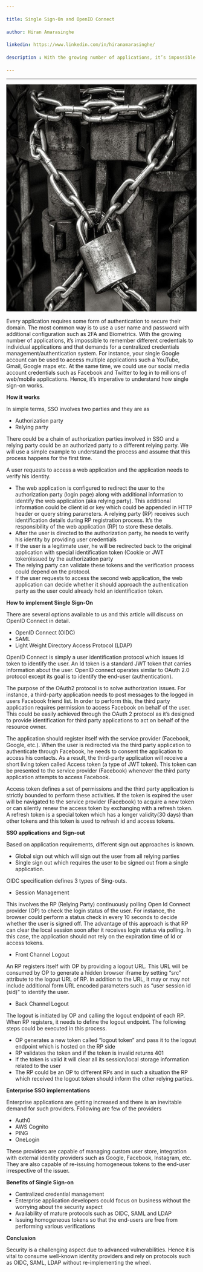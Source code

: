 ```yaml
---

title: Single Sign-On and OpenID Connect

author: Hiran Amarasinghe

linkedin: https://www.linkedin.com/in/hiranamarasinghe/

description : With the growing number of applications, it’s impossible to remember different credentials to individual applications and that demands a centralized credentials management/authentication system. Your single google account can be used to access multiple applications such a YouTube, Gmail, Google maps etc. At the same time, we could use our social media account credentials such as Facebook and twitter to log in to millions of web/mobile applications. Hence, it’s imperative to understand how single sign on works.

---
```

___

<img src="/img/ha_1_2021_01_15.jpg" height="600" width="618" />

Every application requires some form of authentication to secure their domain. The most common way is to use a user name and password with additional configuration such as 2FA and Biometrics. With the growing number of applications, it’s impossible to remember different credentials to individual applications and that demands for a centralized credentials management/authentication system. For instance, your single Google account can be used to access multiple applications such a YouTube, Gmail, Google maps etc. At the same time, we could use our social media account credentials such as Facebook and Twitter to log in to millions of web/mobile applications. Hence, it’s imperative to understand how single sign-on works.

**How it works**

In simple terms, SSO involves two parties and they are as
- Authorization party
- Relying party

There could be a chain of authorization parties involved in SSO and a relying party could be an authorized party to a different relying party. We will use a simple example to understand the process and assume that this process happens for the first time.

A user requests to access a web application and the application needs to verify his identity.

- The web application is configured to redirect the user to the authorization party (login page) along with additional information to identify the web application (aka relying party). This additional information could be client id or key which could be appended in HTTP header or query string parameters. A relying party (RP) receives such identification details during RP registration process. It’s the responsibility of the web application (RP) to store these details.
- After the user is directed to the authorization party, he needs to verify his identity by providing user credentials
- If the user is a legitimate user, he will be redirected back to the original application with special identification token (Cookie or JWT token)issued by the authorization party
- The relying party can validate these tokens and the verification process could depend on the protocol.
- If the user requests to access the second web application, the web application can decide whether it should approach the authentication party as the user could already hold an identification token.


**How to implement Single Sign-On**

There are several options available to us and this article will discuss on OpenID Connect in detail.
- OpenID Connect (OIDC)
- SAML
- Light Weight Directory Access Protocol (LDAP)

OpenID Connect is simply a user identification protocol which issues Id token to identify the user. An Id token is a standard JWT token that carries information about the user. OpenID connect operates similar to OAuth 2.0 protocol except its goal is to identify the end-user (authentication).

The purpose of the OAuth2 protocol is to solve authorization issues. For instance, a third-party application needs to post messages to the logged in users Facebook friend list. In order to perform this, the third party application requires permission to access Facebook on behalf of the user. This could be easily achieved through the OAuth 2 protocol as it’s designed to provide identification for third party applications to act on behalf of the resource owner. 

The application should register itself with the service provider (Facebook, Google, etc.). When the user is redirected via the third party application to authenticate through Facebook, he needs to consent the application to access his contacts. As a result, the third-party application will receive a short living token called Access token (a type of JWT token). This token can be presented to the service provider (Facebook) whenever the third party application attempts to access Facebook. 

Access token defines a set of permissions and the third party application is strictly bounded to perform these activities. If the token is expired the user will be navigated to the service provider (Facebook) to acquire a new token or can silently renew the access token by exchanging with a refresh token. A refresh token is a special token which has a longer validity(30 days) than other tokens and this token is used to refresh id and access tokens.

**SSO applications and Sign-out**

Based on application requirements, different sign out approaches is known.
- Global sign out which will sign out the user from all relying parties
- Single sign out which requires the user to be signed out from a single application.

OIDC specification defines 3 types of Sing-outs.

- Session Management

This involves the RP (Relying Party) continuously polling Open Id Connect provider (OP) to check the login status of the user. For instance, the browser could perform a status check in every 10 seconds to decide whether the user is signed off. The advantage of this approach is that RP can clear the local session soon after it receives login status via polling. In this case, the application should not rely on the expiration time of Id or access tokens.

- Front Channel Logout

An RP registers itself with OP by providing a logout URL. This URL will be consumed by OP to generate a hidden browser iframe by setting “src” attribute to the logout URL of RP. In addition to the URL, it may or may not include additional form URL encoded parameters such as “user session id (sid)” to identify the user.

- Back Channel Logout

The logout is initiated by OP and calling the logout endpoint of each RP. When RP registers, it needs to define the logout endpoint. The following steps could be executed in this process.
- OP generates a new token called “logout token” and pass it to the logout endpoint which is hosted on the RP side
- RP validates the token and if the token is invalid returns 401
- If the token is valid it will clear all its session/local storage information related to the user
- The RP could be an OP to different RPs and in such a situation the RP which received the logout token should inform the other relying parties.

**Enterprise SSO implementations**

Enterprise applications are getting increased and there is an inevitable demand for such providers. Following are few of the providers

- Auth0
- AWS Cognito
- PING
- OneLogin

These providers are capable of managing custom user store, integration with external identity providers such as Google, Facebook, Instagram, etc. They are also capable of re-issuing homogeneous tokens to the end-user irrespective of the issuer.

**Benefits of Single Sign-on**

- Centralized credential management
- Enterprise application developers could focus on business without the worrying about the security aspect
- Availability of mature protocols such as OIDC, SAML and LDAP
- Issuing homogeneous tokens so that the end-users are free from performing various verifications


**Conclusion**

Security is a challenging aspect due to advanced vulnerabilities. Hence it is vital to consume well-known identity providers and rely on protocols such as OIDC, SAML, LDAP without re-implementing the wheel.

